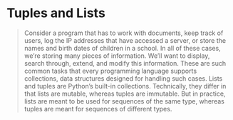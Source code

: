 # Tuples and Lists
> Consider a program that has to work with documents, keep track of users, log the
IP addresses that have accessed a server, or store the names and birth dates of children in a school. In all of these cases, we’re storing many pieces of information.
We’ll want to display, search through, extend, and modify this information.
 These are such common tasks that every programming language supports collections, data structures designed for handling such cases. Lists and tuples are Python’s
built-in collections. Technically, they differ in that lists are mutable, whereas tuples
are immutable. But in practice, lists are meant to be used for sequences of the same
type, whereas tuples are meant for sequences of different types.